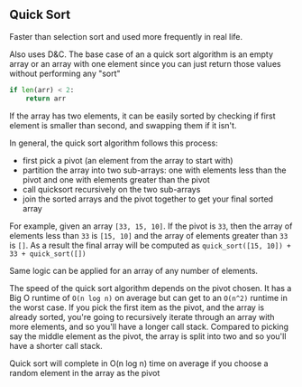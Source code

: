 ## Quick Sort

Faster than selection sort and used more frequently in real life. 

Also uses D&C.
The base case of an a quick sort algorithm is an empty array or an array with one element since you can just return those values without performing any "sort"
```py
if len(arr) < 2:
    return arr
```

If the array has two elements, it can be easily sorted by checking if first element is smaller than second, and swapping them if it isn't.

In general, the quick sort algorithm follows this process:
- first pick a pivot (an element from the array to start with)
- partition the array into two sub-arrays: one with elements less than the pivot and one with elements greater than the pivot
- call quicksort recursively on the two sub-arrays
- join the sorted arrays and the pivot together to get your final sorted array

For example, given an array `[33, 15, 10]`. If the pivot is `33`, then the array of elements less than `33` is `[15, 10]` and the array of elements greater than `33` is `[]`. As a result the final array will be computed as `quick_sort([15, 10]) + 33 + quick_sort([])`

Same logic can be applied for an array of any number of elements.

The speed of the quick sort algorithm depends on the pivot chosen.
It has a Big O runtime of `O(n log n)` on average but can get to an `O(n^2)` runtime in the worst case.
If you pick the first item as the pivot, and the array is already sorted, you're going to recursively iterate through an array with more elements, and so you'll have a longer call stack. Compared to picking say the middle element as the pivot, the array is split into two and so you'll have a shorter call stack.

Quick sort will complete in O(n log n) time on average if you choose a random element in the array as the pivot